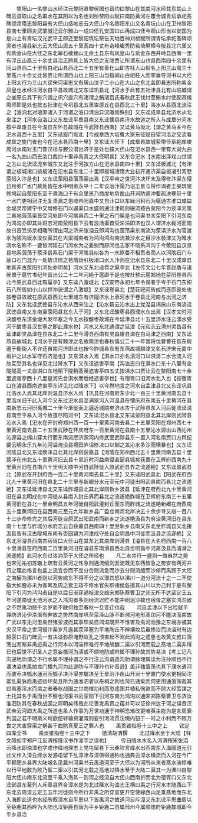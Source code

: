 <!-- { "loadSidebar": true } -->
　　黎阳山一名黎山水经注云黎阳县黎侯国也晋灼曰黎山在其南河水经其东其山上碑云县取山之名取水在其阳以为名也刘桢黎阳山赋曰南防黄河左覆金城青坛承祀髙碑颂灵隋志黎阳县有大伾山括地志云大伾山今名黎阳东山又名青坛山山在卫州黎阳县南七里顾炎武肇城记云尔雅山一成曰伾孔安国曰山再成曰伾今观山形当以安国为是山上有青坛汉光武平王郎还至黎阳筑坛祭告天地百神刘桢赋所谓青坛承祀髙碑颂灵者也濬县新志云大伾山周五十里髙四十丈有竒峰巘秀防若倚屏幛今按县北六里又有紫金山在大伾之东北翠石棱棱山无余土县东有凤皇山与紫金东西并峙县西南一里有浮丘山高三十余丈县治正跨其上皆大伾之支陇贾让所谓东山也县西南四十余里有同山县西二十里有白祀山县西北二十五里有善化山即古枉人山俗名上阳三山周三十里髙六十余丈此皆贾让所谓西山也上阳三山当指同山白祀枉人而李垂导河书以大伾上阳太行为三山大谬宋河渠志又有居山汶子二小山在大山之东北盖即县志所称紫金凤皇也水经注河水自平县故城北又东迳巩县北【河水于此有五社津县北有山临城谓之崟原丘其下有穴谓之巩穴直穴有渚谓之鲔渚吕氏春秋武王伐纣至鲔水纣使胶鬲候周师即是处也按五社津在今巩县北五里崟原丘在县西北三十里】洛水从县西北流注之【洛汭北对琅邪渚入于河谓之洛口清浊异流皦焉殊别】又东迳成臯县北济水从北来注之【河水自洛口又东左迳平臯县南又东迳懐县南济水故道之所入与成臯分河水按平臯废县在今温县东怀县故城在今武陟县西南】又迳黄马坂北【谓之黄马关今在汜水县西十五里】又东迳旋门坂北【今成臯西大坂曹大家东征赋曰望河洛之交流看成臯之旋门者也今在汜水县西南十里】又东迳大伾下【成臯县故城萦带伾阜絶岸峻周河水南对玉门昔汉祖与滕公潜出济于是处也按大伾山在汜水县西一里有大涧九曲一名九曲山西去洛口裁四十里非禹贡之大伾明甚】又东合汜水【水南出浮戏山世谓之方山北流迳虎牢城东又北注于河按方山在汜水县南四十里】又东迳板城北【有津谓之板城渚口按板渚在汜水县东北二十里即板城渚隋大业初开通济渠自板渚引河厯荥阳入汴是也】又东迳荥阳县蒗荡渠出焉【汉平帝之世河汴决坏未及得修汴渠东侵日月弥广水门故处皆在水中明帝永平十二年议治汴渠乃诏王景与将作谒者王昊筑隄修堨起自荥阳东至千乘海口千有余里景乃商度地势凿山开涧防遏冲要疏决壅带十里一水门更相洄注无复溃漏之患顺帝阳嘉中又自汴口以东縁河积石为堰通古淮口咸曰金堤灵帝建宁中又增修石门以遏渠口水盛则通注津耗则辍流按古荥阳今为荥泽河隂二县地蒗荡渠首受河处即今河隂县西二十里之石门渠是也河渠书言荥阳下引河东南为鸿沟亦即其处班志河南荥阳县下云有浪汤渠首受泲泲即济也汉人谓济水截河而南故曰首受泲京相璠所谓出河之济宋张洎云即鸿沟也蒗荡渠东南流为荥渎济水为官渡水为隂沟汳水浚仪渠其在大梁城南者为鸿沟鸿沟南流兼沙水之目沙水枝津又为睢水涡水名称不一要皆河隂石门河水为之委别而原同也志家不晓系鸿沟于今荥阳县汉京县地系蒗荡于荥泽县系石门渠于河隂县似各为一水原委不相贯者而人以河隂石门与荥口石门混为一处故详辨之若隋炀引板渚口水入汴则在汜水县东北二十里汉成臯县地其非古荥阳引河处亦明矣】河水又东北迳卷之扈亭北【左传文公七年晋赵盾与诸侯盟于扈竹书纪年晋出公二十二年河絶于扈即于是也按杜预云扈郑地在荥阳卷县西北今原武县西北有扈亭】又东迳八激堤北【汉安帝永初七年令谒者于岑于石门东积石八所皆如小山以捍冲波谓之八激堤】又东迳卷县北【楚荘祀河告成而还即是处也按卷县故城在原武县西北七里城东有济隧济水上承河水于卷县北河南与出河之济防】又东北迳武徳县东沁水从西来注之【沁水篇云沁水出上党湼县谒戾山东南流迳武徳县南又东南至荥阳县北东入于河】又东北迳酸枣县西濮水东出焉【汉孝文时河决酸枣东溃金堤大发卒塞之今无水按酸枣故城在今延津县北十五里济水注云濮水受河于酸枣县汉世塞之即此濮水也】河水又东北通谓之延津【元和志云滑州灵昌县有延津即灵昌津在县东北二十二里今滑县西南有灵昌废县津在白马津之西南】又东迳燕县故城北【河水于是有棘津之名故南津也春秋僖公二十一年晋将伐曹曹在县东假道于衞衞人不许还自南河济即此也按今胙城县东有东燕故城棘津又名石济宋元嘉中垣护之以水军守石济是也】又东淇水入焉【淇水口亦名清河口以淇清二水合流入河故互受其名也详见北过降水下】又东迳遮害亭南【沟洫志曰在淇水口东十八里有金隄隄高一丈自淇口东地稍下隄稍髙至遮害亭四五丈按淇水口贾让云在黎阳南七十余里遮害亭西十八里是河先合淇水而后经遮害亭也】有宿胥口旧河水北入也【按宿胥口在濬县西南遮害亭东详见北过降水下】以今舆地言之河水自孟津县北又东迳巩县北洛水入焉其北岸则温县济水入焉【巩县在河南府东少北一百三十里黄河南去县十里洛水旧于此入河今又东过汜水县至满家沟入河温县在懐庆府东南五十里黄河在县南新志云河旧离城二十里今渐徙而北逼近城隈矣济水古于武陟县东入河后徙流迳温县南至平皋入河今故道尽陷河中】又东迳汜水县北又东迳荥阳县北其北岸则武陟县沁水入焉【汜水在开封府郑州西一百一十里黄河南去县二十五里荣阳在郑州西七十里黄河南去县二十五里武陟在怀庆府东一百里黄河在县南十五里沁水源出山西沁州沁源县之绵山穿太行而东南流厯济源河内修武至武陟县东一里入河名南贾口方舆纪要云明永乐九年沁河溢淹没县境田庐诏修决口以御之盖沁水多沙而横暴也】又东迳河隂县北又东迳荥泽县北其北岸则获嘉县【河隂在郑州西北五十里黄河南去县十里荥泽在州北五十里黄河旧去县十里近时河益南侵直逼县城矣获嘉在卫辉府西南九十里黄河旧在县南六十里明天顺中河自武陟徙入原武而县界之流遂絶】又东迳原武县北【原武在开封府西一百二十里黄河南去县二十里】又东迳阳武县北【阳武在府西北九十里黄河旧在县北二十三里与新郷分水元至元中河徙出阳武县南而县北之流遂絶】又东迳延津县北又东迳胙城县北其北岸则新乡汲县【延津在府西北九十里黄河旧在县北明成化中河徙从县南入封丘界而县北之流遂絶胙城在卫辉府东南三十五里黄河旧在县北一里金明昌五年河徙自阳武灌封丘而东而胙城之流遂絶新郷在府西南五十里黄河旧在县西南元至元九年新乡县广盈仓南河北岸决五十余步寻又崩一百八十三步命修完之其后河徙自原武出阳武南而新乡之流遂絶汲县为府治黄河旧在县东南十七里与胙城分水府志云自获嘉县西南四十里至新乡县南又东北至胙城县又北接汲县皆有汉古隄城东南有杏园镇为河津戍守处自金明昌中河徙而汲县之流遂絶】又东北至濬县西南古宿胥口大伾山在其东北其南岸则滑县【濬县在大名府西南一百八十里滑县在府西南二百里黄河旧在濬县东南滑县西北自金明昌中河离汲县而濬滑之流遂絶】此河水东过洛汭至于大伾之所经也
　　凡二水并行一盛则一微自然之势也宋元祐初苏辙上疏有云黄河之性急则通流缓则淤淀既无东西皆急之势安有两河并行之理此格言也盖上流宜合而不宜分合则流急而沙去分则流缓而沙停而禹顾于大伾之南酾为漯川者则以河势欲东不得不分之以泄其怒以漯川一道分河流十之一二不使指大如股亦未为害耳及周之衰王政不修水官失职诸侯各擅其山川以为己利于是有荥阳下引河为鸿沟者自是以后日渐穿通枝津交络宋郑陈蔡曹卫之郊无所不达至定王五年河遂南徙无他河水之入鸿沟者多则经流迟贮不能冲刷泥沙故也宿胥之塞实鸿沟致之不然禹功厯千余岁而不敝何独至春秋一旦变迁也哉
　　河自孟津以下出险就平兼防济沁伊洛渐有奔放之势然南岸巩至荥泽山脉不断濒河地形髙卬河不能决而南故广武以东无河患禹但猪荥波而其事毕矣自鸿沟既开不惟害及禹河而豫之东境亦被其灾汉平帝之世河侵汴渠岁月逾甚荥泽塞为平地陶丘不辨壤坟后虽修治而决溢时有边韶荥口石门碑云一有决溢弥原淹野蚁孔之溃害起不测此鸿沟之遗患也故黄文叔曰蒗荡出河断非禹迹禹之行河本以河湍悍难行平地故酾二渠以引河而载之髙地二渠非得已也后世不识圣人之意妄凿河为渎或不顺地阞或附属不理孙故其势易决【考工记凡沟逆地阞谓之不行水属不理孙谓之不行注云沟谓造沟阞谓脉理属读为注孙顺也不行谓决溢也禹凿龙门播九河为此逆阞与不理孙也孙音逊】盖非独蒗荡也其下濮水通河而酸枣决瓠水通河而瓠子决汴渠亦屡决至王景治汴凿山开涧十里置门使水更相囘注紊乱渠脉而禹迹益坏矣且所为通淮泗者以舟楫之利也菏已通矣而何更用通蒗荡哉其曰禹塞淫水而凿之者春秋战国之世商榷功利而忽逺图并植私徇欲而不顾大经策谋之士托其名于禹而世不察也河渠书云荥阳下引河东南为鸿沟以通宋郑陈蔡曹卫与济汝淮泗防其在春秋战国之际明矣伟哉此论善发禹贡之蕴并可以证徐州达于河之误昔汉武帝云河廼大禹之所道也圣人作事为万世功通于神明恐难改更唯英主能为是言周衰列国之君不明斯义茍欲便转输资灌溉则妄引河流贯注境内狃于一时之小利而不顾万世之大害穿渠之祸甚于曲防真夏王之罪人也
　　禹贡锥指卷十三中之上
　　钦定四库全书
　　禹贡锥指卷十三中之下
　　徳清胡渭撰
　　北过降水至于大陆【释文降如字郑户江反渭按降汉书作洚字之误也】
　　传曰降水水名入河渭按宋张洎云降水即浊漳也字或作绛地理志上党屯留县下云桑钦言绛水出西南东入海郦道元引此文作入漳云绛水发源屯留下乱漳津与漳俱得通称也通典云漳水横流而入河在今广平郡肥乡县界大陆城名见冀州河渠书云禹道河至于大伾以为河所从来者髙水湍悍难以行平地数为败乃厮二渠以引其河北载之高地过降水至于大陆二渠其一为漯川自黎阳大伾山南东北流至千乘入海其一则河之经流自大伾山西南折而北为宿胥口又东北迳邺县东至列人斥章县界合漳水是为北过降水沟洫志王横曰禹之行河水本随西山下东北去周谱云定王五年河徙则今所行非禹之所穿宜更开空使縁西山足乗髙地而东北入海即此道也水经所叙漳水自平恩以下皆禹河之故道河自斥漳又东北迳平恩曲周以至钜鹿其西畔为大陆也汉钜鹿县唐为平乡钜鹿二县属邢州今属顺徳府钜鹿故城即今平乡县治
